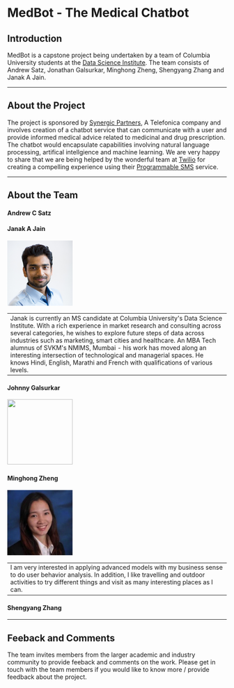 # MedBot - The Medical Chatbot  
  
## Introduction  
  
MedBot is a capstone project being undertaken by a team of Columbia University students at the [Data Science Institute](https://datascience.columbia.edu). The team consists of Andrew Satz, Jonathan Galsurkar, Minghong Zheng, Shengyang Zhang and Janak A Jain.  
  
---  

## About the Project  
  
The project is sponsored by [Synergic Partners](http://www.synergicpartners.com/en/), A Telefonica company and involves creation of a chatbot service that can communicate with a user and provide informed medical advice related to medicinal and drug prescription. The chatbot would encapsulate capabilities involving natural language processing, artifical intellgience and machine learning. We are very happy to share that we are being helped by the wonderful team at [Twilio](https://www.twilio.com/) for creating a compelling experience using their [Programmable SMS](https://www.twilio.com/sms) service.  

---  
  
## About the Team  
  
#### Andrew C Satz  

#### Janak A Jain  
<img src="team-details/team-pics/janak-a-jain.jpg" height="150" width="150"></img>

<table>
  <tr>
    <td>Janak is currently an MS candidate at Columbia University's Data Science Institute. With a rich experience in market research and consulting across several categories, he wishes to explore future steps of data across industries such as marketing, smart cities and healthcare. An MBA Tech alumnus of SVKM's NMIMS, Mumbai - his work has moved along an interesting intersection of technological and managerial spaces. He knows Hindi, English, Marathi and French with qualifications of various levels.
    </td>
  </tr>
</table>  

#### Johnny Galsurkar  
<img src="team-details/team-pics/jonathan-galsurkar.jpg" height="150" width="150"></img>

#### Minghong Zheng  
<img src="team-details/team-pics/minghong-zheng.png" height="150" width="150"></img>
<table>
  <tr>
    <td>I am very interested in applying advanced models with my business sense to do user behavior analysis. In addition, I like travelling and outdoor activities to try different things and visit as many interesting places as I can.
    </td>
  </tr>
</table>  

#### Shengyang Zhang

  
---  
  
## Feeback and Comments  
  
The team invites members from the larger academic and industry community to provide feeback and comments on the work. Please get in touch with the team members if you would like to know more / provide feedback about the project.  
  
